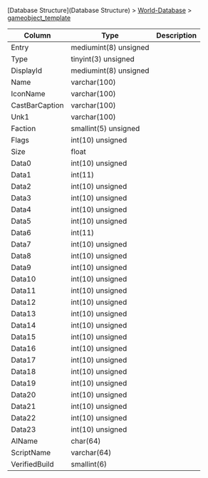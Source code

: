 [Database Structure](Database Structure) > [World-Database](World-Database) > [gameobject_template](gameobject_template)

Column | Type | Description
--- | --- | ---
Entry | mediumint(8) unsigned | 
Type | tinyint(3) unsigned | 
DisplayId | mediumint(8) unsigned | 
Name | varchar(100) | 
IconName | varchar(100) | 
CastBarCaption | varchar(100) | 
Unk1 | varchar(100) | 
Faction | smallint(5) unsigned | 
Flags | int(10) unsigned | 
Size | float | 
Data0 | int(10) unsigned | 
Data1 | int(11) | 
Data2 | int(10) unsigned | 
Data3 | int(10) unsigned | 
Data4 | int(10) unsigned | 
Data5 | int(10) unsigned | 
Data6 | int(11) | 
Data7 | int(10) unsigned | 
Data8 | int(10) unsigned | 
Data9 | int(10) unsigned | 
Data10 | int(10) unsigned | 
Data11 | int(10) unsigned | 
Data12 | int(10) unsigned | 
Data13 | int(10) unsigned | 
Data14 | int(10) unsigned | 
Data15 | int(10) unsigned | 
Data16 | int(10) unsigned | 
Data17 | int(10) unsigned | 
Data18 | int(10) unsigned | 
Data19 | int(10) unsigned | 
Data20 | int(10) unsigned | 
Data21 | int(10) unsigned | 
Data22 | int(10) unsigned | 
Data23 | int(10) unsigned | 
AIName | char(64) | 
ScriptName | varchar(64) | 
VerifiedBuild | smallint(6) | 
